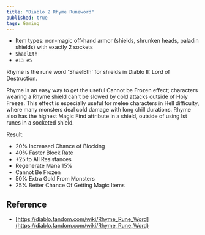 ```yaml
---
title: "Diablo 2 Rhyme Runeword"
published: true
tags: Gaming
---
```


- Item types: non-magic off-hand armor (shields, shrunken heads, paladin
  shields) with exactly 2 sockets
- `ShaelEth`
- `#13 #5`

Rhyme is the rune word 'ShaelEth' for shields in Diablo II: Lord of Destruction.

Rhyme is an easy way to get the useful Cannot be Frozen effect; characters wearing a Rhyme shield can't be slowed by cold attacks outside of Holy Freeze. This effect is especially useful for melee characters in Hell difficulty, where many monsters deal cold damage with long chill durations. Rhyme also has the highest Magic Find attribute in a shield, outside of using Ist runes in a socketed shield.

Result:

- 20% Increased Chance of Blocking
- 40% Faster Block Rate
- +25 to All Resistances
- Regenerate Mana 15%
- Cannot Be Frozen
- 50% Extra Gold From Monsters
- 25% Better Chance Of Getting Magic Items

## Reference

- [https://diablo.fandom.com/wiki/Rhyme_Rune_Word](https://diablo.fandom.com/wiki/Rhyme_Rune_Word)